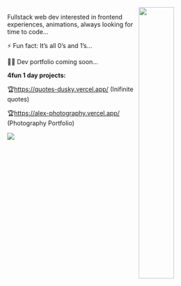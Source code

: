 <img align="right" width="40%" src="https://user-images.githubusercontent.com/57440652/142459132-5b0fb55d-5864-4e92-b84f-cd18f9a0c33b.gif"/>

Fullstack web dev interested in frontend experiences, animations, always looking for time to code...

⚡ Fun fact: It’s all 0’s and 1’s...

👩‍💻 Dev portfolio coming soon...

**4fun 1 day projects:**

🏆https://quotes-dusky.vercel.app/ (Inifinite quotes)

🏆https://alex-photography.vercel.app/ (Photography Portfolio)

![](https://visitor-badge.glitch.me/badge?page_id=crusale.crusale)

